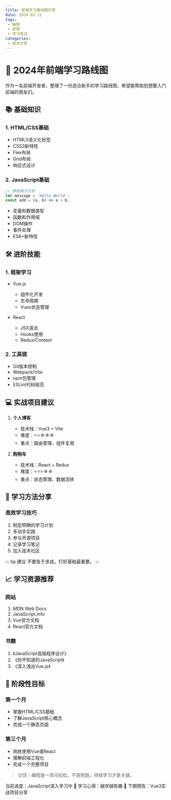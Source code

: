 ```yaml
---
title: 前端学习路线图分享
date: 2024-02-12
tags:
 - 编程
 - 前端
 - 学习笔记
categories:
 - 技术分享
---
```


# 🚀 2024年前端学习路线图

作为一名前端开发者，整理了一份适合新手的学习路线图，希望能帮助到想要入门前端的朋友们。

## 📚 基础知识

### 1. HTML/CSS基础
- HTML5语义化标签
- CSS3新特性
- Flex布局
- Grid布局
- 响应式设计

### 2. JavaScript基础
```javascript
// 基础概念示例
let message = 'Hello World';
const add = (a, b) => a + b;
```

- 变量和数据类型
- 函数和作用域
- DOM操作
- 事件处理
- ES6+新特性

## 🛠️ 进阶技能

### 1. 框架学习
- Vue.js
  - 组件化开发
  - 生命周期
  - Vuex状态管理
  
- React
  - JSX语法
  - Hooks使用
  - Redux/Context

### 2. 工具链
- Git版本控制
- Webpack/Vite
- npm包管理
- ESLint代码规范

## 💻 实战项目建议

1. **个人博客**
   - 技术栈：Vue3 + Vite
   - 难度：⭐⭐☆☆☆
   - 重点：路由管理、组件复用

2. **购物车**
   - 技术栈：React + Redux
   - 难度：⭐⭐⭐☆☆
   - 重点：状态管理、数据流转

## 🌟 学习方法分享

### 高效学习技巧
1. 制定明确的学习计划
2. 多动手实践
3. 参与开源项目
4. 记录学习笔记
5. 加入技术社区

::: tip 建议
不要急于求成，打好基础最重要。
:::

## 📈 学习资源推荐

### 网站
1. MDN Web Docs
2. JavaScript.info
3. Vue官方文档
4. React官方文档

### 书籍
1. 《JavaScript高级程序设计》
2. 《你不知道的JavaScript》
3. 《深入浅出Vue.js》

## 🎯 阶段性目标

### 第一个月
- 掌握HTML/CSS基础
- 了解JavaScript核心概念
- 完成一个静态页面

### 第三个月
- 熟练使用Vue或React
- 理解前端工程化
- 完成一个完整项目

> 记住：编程是一场马拉松，不是短跑。持续学习才是关键。

当前进度：JavaScript深入学习中 📖
学习心得：越学越有趣 💪
下期预告：Vue3实战项目分享
